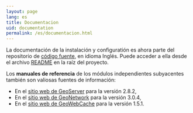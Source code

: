 ```yaml
---
layout: page
lang: es
title: Documentacion
uid: documentation
permalink: /es/documentacion.html
---
```


La documentación de la instalación y configuratión es ahora parte del repositorio de [código fuente](https://github.com/georchestra/georchestra/), en idioma Inglés. 
Puede acceder a ella desde el archivo [README](https://github.com/georchestra/georchestra/blob/master/README.md) en la raíz del proyecto.
 
Los **manuales de referencia** de los módulos independientes subyacentes también son valiosas fuentes de información:

  * En el [sitio web de GeoServer](http://docs.geoserver.org/2.8.x/en/user/) para la versión 2.8.2,
  * En el [sitio web de GeoNetwork](http://www.geonetwork-opensource.org/manuals/trunk/eng/users/index.html) para la versión 3.0.4,
  * En el [sitio web de GeoWebCache](http://geowebcache.org/docs/1.8.0/) para la versión 1.5.1.
